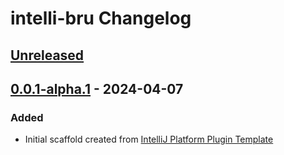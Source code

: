 <!-- Keep a Changelog guide -> https://keepachangelog.com -->

# intelli-bru Changelog

## [Unreleased]

## [0.0.1-alpha.1] - 2024-04-07

### Added

- Initial scaffold created from [IntelliJ Platform Plugin Template](https://github.com/JetBrains/intellij-platform-plugin-template)

[Unreleased]: https://github.com/lalluanthoor/intelli-bru/compare/v0.0.1-alpha.1...HEAD
[0.0.1-alpha.1]: https://github.com/lalluanthoor/intelli-bru/commits/v0.0.1-alpha.1
